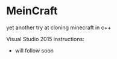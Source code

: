 # MeinCraft
yet another try at cloning minecraft in c++

Visual Studio 2015 instructions:
- will follow soon